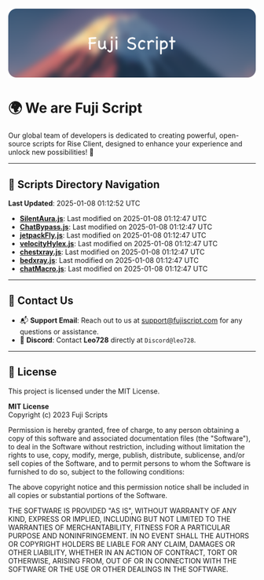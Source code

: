 ![Banner](.github/b.webp)

# 🌍 **We are Fuji Script**

Our global team of developers is dedicated to creating powerful, open-source scripts for Rise Client, designed to enhance your experience and unlock new possibilities! 🌟

---
<!-- SCRIPTS_NAVIGATION_START -->
## 📂 **Scripts Directory Navigation**

**Last Updated**: 2025-01-08 01:12:52 UTC

- **[SilentAura.js](scripts/SilentAura.js)**: Last modified on 2025-01-08 01:12:47 UTC
- **[ChatBypass.js](scripts/ChatBypass.js)**: Last modified on 2025-01-08 01:12:47 UTC
- **[jetpackFly.js](scripts/jetpackFly.js)**: Last modified on 2025-01-08 01:12:47 UTC
- **[velocityHylex.js](scripts/velocityHylex.js)**: Last modified on 2025-01-08 01:12:47 UTC
- **[chestxray.js](scripts/chestxray.js)**: Last modified on 2025-01-08 01:12:47 UTC
- **[bedxray.js](scripts/bedxray.js)**: Last modified on 2025-01-08 01:12:47 UTC
- **[chatMacro.js](scripts/chatMacro.js)**: Last modified on 2025-01-08 01:12:47 UTC

<!-- SCRIPTS_NAVIGATION_END -->

---

## 💬 **Contact Us**  
- 📬 **Support Email**: Reach out to us at [support@fujiscript.com](mailto:support@fujiscript.com) for any questions or assistance.  
- 💬 **Discord**: Contact **Leo728** directly at `Discord@leo728`.

---

## 📜 **License**

This project is licensed under the MIT License.  

**MIT License**  
Copyright (c) 2023 Fuji Scripts  

Permission is hereby granted, free of charge, to any person obtaining a copy of this software and associated documentation files (the "Software"), to deal in the Software without restriction, including without limitation the rights to use, copy, modify, merge, publish, distribute, sublicense, and/or sell copies of the Software, and to permit persons to whom the Software is furnished to do so, subject to the following conditions:  

The above copyright notice and this permission notice shall be included in all copies or substantial portions of the Software.  

THE SOFTWARE IS PROVIDED "AS IS", WITHOUT WARRANTY OF ANY KIND, EXPRESS OR IMPLIED, INCLUDING BUT NOT LIMITED TO THE WARRANTIES OF MERCHANTABILITY, FITNESS FOR A PARTICULAR PURPOSE AND NONINFRINGEMENT. IN NO EVENT SHALL THE AUTHORS OR COPYRIGHT HOLDERS BE LIABLE FOR ANY CLAIM, DAMAGES OR OTHER LIABILITY, WHETHER IN AN ACTION OF CONTRACT, TORT OR OTHERWISE, ARISING FROM, OUT OF OR IN CONNECTION WITH THE SOFTWARE OR THE USE OR OTHER DEALINGS IN THE SOFTWARE.  
